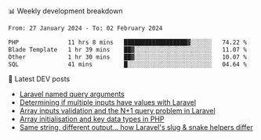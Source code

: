 📊 Weekly development breakdown
<!--START_SECTION:waka-->

```txt
From: 27 January 2024 - To: 02 February 2024

PHP              11 hrs 8 mins   ██████████████████▓░░░░░░   74.22 %
Blade Template   1 hr 39 mins    ██▓░░░░░░░░░░░░░░░░░░░░░░   11.07 %
Other            1 hr 30 mins    ██▓░░░░░░░░░░░░░░░░░░░░░░   10.07 %
SQL              41 mins         █░░░░░░░░░░░░░░░░░░░░░░░░   04.64 %
```

<!--END_SECTION:waka-->

📕 Latest DEV posts
<!-- BLOG-POST-LIST:START -->
- [Laravel named query arguments](https://dev.to/michaelvickersuk/laravel-named-query-arguments-28kd)
- [Determining if multiple inputs have values with Laravel](https://dev.to/michaelvickersuk/determining-if-multiple-inputs-have-values-with-laravel-km6)
- [Array inputs validation and the N+1 query problem in Laravel](https://dev.to/michaelvickersuk/array-inputs-validation-and-the-n1-query-problem-in-laravel-2agb)
- [Array initialisation and key data types in PHP](https://dev.to/michaelvickersuk/array-initialisation-and-key-data-types-in-php-1e5b)
- [Same string, different output... how Laravel&#39;s slug &amp; snake helpers differ](https://dev.to/michaelvickersuk/same-string-different-output-how-laravels-slug-snake-helpers-differ-1ccj)
<!-- BLOG-POST-LIST:END -->
